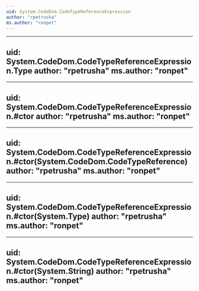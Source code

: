 ```yaml
---
uid: System.CodeDom.CodeTypeReferenceExpression
author: "rpetrusha"
ms.author: "ronpet"
---
```


---
uid: System.CodeDom.CodeTypeReferenceExpression.Type
author: "rpetrusha"
ms.author: "ronpet"
---

---
uid: System.CodeDom.CodeTypeReferenceExpression.#ctor
author: "rpetrusha"
ms.author: "ronpet"
---

---
uid: System.CodeDom.CodeTypeReferenceExpression.#ctor(System.CodeDom.CodeTypeReference)
author: "rpetrusha"
ms.author: "ronpet"
---

---
uid: System.CodeDom.CodeTypeReferenceExpression.#ctor(System.Type)
author: "rpetrusha"
ms.author: "ronpet"
---

---
uid: System.CodeDom.CodeTypeReferenceExpression.#ctor(System.String)
author: "rpetrusha"
ms.author: "ronpet"
---
